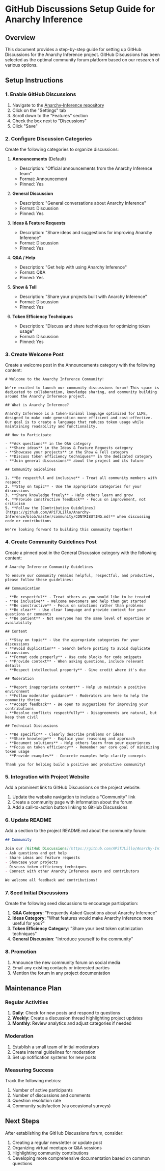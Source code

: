 # GitHub Discussions Setup Guide for Anarchy Inference

## Overview
This document provides a step-by-step guide for setting up GitHub Discussions for the Anarchy Inference project. GitHub Discussions has been selected as the optimal community forum platform based on our research of various options.

## Setup Instructions

### 1. Enable GitHub Discussions

1. Navigate to the [Anarchy-Inference repository](https://github.com/APiTJLillo/Anarchy-Inference)
2. Click on the "Settings" tab
3. Scroll down to the "Features" section
4. Check the box next to "Discussions"
5. Click "Save"

### 2. Configure Discussion Categories

Create the following categories to organize discussions:

1. **Announcements** (Default)
   - Description: "Official announcements from the Anarchy Inference team"
   - Format: Announcement
   - Pinned: Yes

2. **General Discussion**
   - Description: "General conversations about Anarchy Inference"
   - Format: Discussion
   - Pinned: Yes

3. **Ideas & Feature Requests**
   - Description: "Share ideas and suggestions for improving Anarchy Inference"
   - Format: Discussion
   - Pinned: Yes

4. **Q&A / Help**
   - Description: "Get help with using Anarchy Inference"
   - Format: Q&A
   - Pinned: Yes

5. **Show & Tell**
   - Description: "Share your projects built with Anarchy Inference"
   - Format: Discussion
   - Pinned: Yes

6. **Token Efficiency Techniques**
   - Description: "Discuss and share techniques for optimizing token usage"
   - Format: Discussion
   - Pinned: Yes

### 3. Create Welcome Post

Create a welcome post in the Announcements category with the following content:

```
# Welcome to the Anarchy Inference Community!

We're excited to launch our community discussions forum! This space is dedicated to collaboration, knowledge sharing, and community building around the Anarchy Inference project.

## What is Anarchy Inference?

Anarchy Inference is a token-minimal language optimized for LLMs, designed to make code generation more efficient and cost-effective. Our goal is to create a language that reduces token usage while maintaining readability and functionality.

## How to Participate

- **Ask questions** in the Q&A category
- **Share ideas** in the Ideas & Feature Requests category
- **Showcase your projects** in the Show & Tell category
- **Discuss token efficiency techniques** in the dedicated category
- **Join general discussions** about the project and its future

## Community Guidelines

1. **Be respectful and inclusive** - Treat all community members with respect
2. **Stay on topic** - Use the appropriate categories for your discussions
3. **Share knowledge freely** - Help others learn and grow
4. **Provide constructive feedback** - Focus on improvement, not criticism
5. **Follow the [Contribution Guidelines](https://github.com/APiTJLillo/Anarchy-Inference/blob/master/community/CONTRIBUTING.md)** when discussing code or contributions

We're looking forward to building this community together!
```

### 4. Create Community Guidelines Post

Create a pinned post in the General Discussion category with the following content:

```
# Anarchy Inference Community Guidelines

To ensure our community remains helpful, respectful, and productive, please follow these guidelines:

## Communication

- **Be respectful** - Treat others as you would like to be treated
- **Be inclusive** - Welcome newcomers and help them get started
- **Be constructive** - Focus on solutions rather than problems
- **Be clear** - Use clear language and provide context for your questions or comments
- **Be patient** - Not everyone has the same level of expertise or availability

## Content

- **Stay on topic** - Use the appropriate categories for your discussions
- **Avoid duplication** - Search before posting to avoid duplicate discussions
- **Format code properly** - Use code blocks for code snippets
- **Provide context** - When asking questions, include relevant details
- **Respect intellectual property** - Give credit where it's due

## Moderation

- **Report inappropriate content** - Help us maintain a positive environment
- **Follow moderator guidance** - Moderators are here to help the community thrive
- **Accept feedback** - Be open to suggestions for improving your contributions
- **Resolve conflicts respectfully** - Disagreements are natural, but keep them civil

## Technical Discussions

- **Be specific** - Clearly describe problems or ideas
- **Share knowledge** - Explain your reasoning and approach
- **Document solutions** - Help others learn from your experiences
- **Focus on token efficiency** - Remember our core goal of minimizing token usage
- **Provide examples** - Concrete examples help clarify concepts

Thank you for helping build a positive and productive community!
```

### 5. Integration with Project Website

Add a prominent link to GitHub Discussions on the project website:

1. Update the website navigation to include a "Community" link
2. Create a community page with information about the forum
3. Add a call-to-action button linking to GitHub Discussions

### 6. Update README

Add a section to the project README.md about the community forum:

```markdown
## Community

Join our [GitHub Discussions](https://github.com/APiTJLillo/Anarchy-Inference/discussions) to:
- Ask questions and get help
- Share ideas and feature requests
- Showcase your projects
- Discuss token efficiency techniques
- Connect with other Anarchy Inference users and contributors

We welcome all feedback and contributions!
```

### 7. Seed Initial Discussions

Create the following seed discussions to encourage participation:

1. **Q&A Category**: "Frequently Asked Questions about Anarchy Inference"
2. **Ideas Category**: "What features would make Anarchy Inference more useful for you?"
3. **Token Efficiency Category**: "Share your best token optimization techniques"
4. **General Discussion**: "Introduce yourself to the community"

### 8. Promotion

1. Announce the new community forum on social media
2. Email any existing contacts or interested parties
3. Mention the forum in any project documentation

## Maintenance Plan

### Regular Activities

1. **Daily**: Check for new posts and respond to questions
2. **Weekly**: Create a discussion thread highlighting project updates
3. **Monthly**: Review analytics and adjust categories if needed

### Moderation

1. Establish a small team of initial moderators
2. Create internal guidelines for moderation
3. Set up notification systems for new posts

### Measuring Success

Track the following metrics:
1. Number of active participants
2. Number of discussions and comments
3. Question resolution rate
4. Community satisfaction (via occasional surveys)

## Next Steps

After establishing the GitHub Discussions forum, consider:

1. Creating a regular newsletter or update post
2. Organizing virtual meetups or Q&A sessions
3. Highlighting community contributions
4. Developing more comprehensive documentation based on common questions
